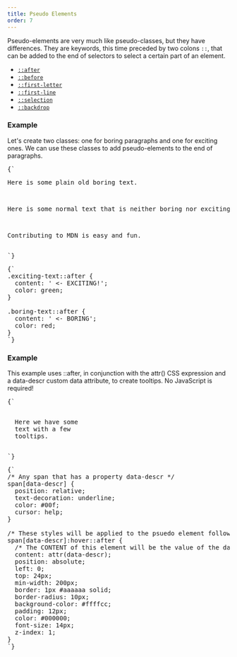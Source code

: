 ```yaml
---
title: Pseudo Elements
order: 7
---
```


Pseudo-elements are very much like pseudo-classes, but they have differences.
They are keywords, this time preceded by two colons `::`, that can be added to
the end of selectors to select a certain part of an element.

- [`::after`](https://developer.mozilla.org/en-US/docs/Web/CSS/::after)
- [`::before`](https://developer.mozilla.org/en-US/docs/Web/CSS/::before)
- [`::first-letter`](https://developer.mozilla.org/en-US/docs/Web/CSS/::first-letter)
- [`::first-line`](https://developer.mozilla.org/en-US/docs/Web/CSS/::first-line)
- [`::selection`](https://developer.mozilla.org/en-US/docs/Web/CSS/::selection)
- [`::backdrop`](https://developer.mozilla.org/en-US/docs/Web/CSS/::backdrop)

### Example

<CodePen>

Let's create two classes: one for boring paragraphs and one for exciting ones.
We can use these classes to add pseudo-elements to the end of paragraphs.

<pre data-lang='html'>
{`
<p class="boring-text">Here is some plain old boring text.</p>
<p>Here is some normal text that is neither boring nor exciting.</p>
<p class="exciting-text">Contributing to MDN is easy and fun.</p>
`}
</pre>

<pre data-lang='css'>
{`
.exciting-text::after {
  content: ' <- EXCITING!';
  color: green;
}

.boring-text::after {
  content: ' <- BORING';
  color: red;
}
`}
</pre>

</CodePen>

### Example

<CodePen>

This example uses ::after, in conjunction with the attr() CSS expression and a
data-descr custom data attribute, to create tooltips. No JavaScript is required!

<pre data-lang='html'>
{`
<p>
  Here we have some
  <span data-descr="collection of words and punctuation">text</span> with a few
  <span data-descr="small popups that appear when hovering">tooltips</span>.
</p>
`}
</pre>

<pre data-lang='css'>
{`
/* Any span that has a property data-descr */
span[data-descr] {
  position: relative;
  text-decoration: underline;
  color: #00f;
  cursor: help;
}

/* These styles will be applied to the psuedo element following any element that has a data-descr attribute, but ONLY when hovered */
span[data-descr]:hover::after {
  /* The CONTENT of this element will be the value of the data-descr attrbiute */
  content: attr(data-descr);
  position: absolute;
  left: 0;
  top: 24px;
  min-width: 200px;
  border: 1px #aaaaaa solid;
  border-radius: 10px;
  background-color: #ffffcc;
  padding: 12px;
  color: #000000;
  font-size: 14px;
  z-index: 1;
}
`}
</pre>

</CodePen>
